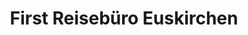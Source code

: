 ---
title: "First Reisebüro Euskirchen"
url: /euskirchen/first-reisebuero-euskirchen/
shop: Reisebüro
---